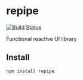 # repipe

[![Build Status](https://secure.travis-ci.org/Gozala/repipe.png)](http://travis-ci.org/Gozala/repipe)

Functional reactive UI library

## Install

    npm install repipe
